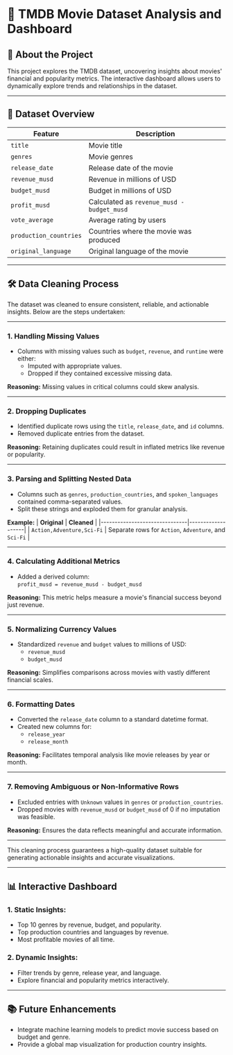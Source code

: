 # 🎥 **TMDB Movie Dataset Analysis and Dashboard**

## 📖 **About the Project**
This project explores the TMDB dataset, uncovering insights about movies' financial and popularity metrics. The interactive dashboard allows users to dynamically explore trends and relationships in the dataset.

---

## 📂 **Dataset Overview**
| Feature                | Description                                                      |
|------------------------|------------------------------------------------------------------|
| `title`               | Movie title                                                     |
| `genres`              | Movie genres                                                   |
| `release_date`        | Release date of the movie                                       |
| `revenue_musd`        | Revenue in millions of USD                                      |
| `budget_musd`         | Budget in millions of USD                                       |
| `profit_musd`         | Calculated as `revenue_musd - budget_musd`                     |
| `vote_average`        | Average rating by users                                         |
| `production_countries`| Countries where the movie was produced                         |
| `original_language`   | Original language of the movie                                  |

---

## 🛠️ **Data Cleaning Process**

The dataset was cleaned to ensure consistent, reliable, and actionable insights. Below are the steps undertaken:

---

### **1. Handling Missing Values**
- Columns with missing values such as `budget`, `revenue`, and `runtime` were either:
  - Imputed with appropriate values.
  - Dropped if they contained excessive missing data.
  
**Reasoning:** Missing values in critical columns could skew analysis.

---

### **2. Dropping Duplicates**
- Identified duplicate rows using the `title`, `release_date`, and `id` columns.
- Removed duplicate entries from the dataset.

**Reasoning:** Retaining duplicates could result in inflated metrics like revenue or popularity.

---

### **3. Parsing and Splitting Nested Data**
- Columns such as `genres`, `production_countries`, and `spoken_languages` contained comma-separated values.
- Split these strings and exploded them for granular analysis.

**Example:**
| **Original**                 | **Cleaned**       |
|-------------------------------|-------------------|
| `Action,Adventure,Sci-Fi`     | Separate rows for `Action`, `Adventure`, and `Sci-Fi` |

---

### **4. Calculating Additional Metrics**
- Added a derived column:  
  `profit_musd = revenue_musd - budget_musd`

**Reasoning:** This metric helps measure a movie's financial success beyond just revenue.

---

### **5. Normalizing Currency Values**
- Standardized `revenue` and `budget` values to millions of USD:
  - `revenue_musd`
  - `budget_musd`

**Reasoning:** Simplifies comparisons across movies with vastly different financial scales.

---

### **6. Formatting Dates**
- Converted the `release_date` column to a standard datetime format.
- Created new columns for:
  - `release_year`
  - `release_month`

**Reasoning:** Facilitates temporal analysis like movie releases by year or month.

---

### **7. Removing Ambiguous or Non-Informative Rows**
- Excluded entries with `Unknown` values in `genres` or `production_countries`.
- Dropped movies with `revenue_musd` or `budget_musd` of 0 if no imputation was feasible.

**Reasoning:** Ensures the data reflects meaningful and accurate information.

---

This cleaning process guarantees a high-quality dataset suitable for generating actionable insights and accurate visualizations.


---

## 📊 **Interactive Dashboard**
### **1. Static Insights:**
   - Top 10 genres by revenue, budget, and popularity.
   - Top production countries and languages by revenue.
   - Most profitable movies of all time.

### **2. Dynamic Insights:**
   - Filter trends by genre, release year, and language.
   - Explore financial and popularity metrics interactively.

---
## 📚 Future Enhancements
   - Integrate machine learning models to predict movie success based on budget and genre.
   - Provide a global map visualization for production country insights.


